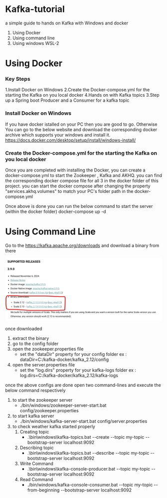 # Kafka-tutorial
a simple guide to hands on Kafka with Windows and docker

1. Using Docker
2. Using command line
3. Using windows WSL-2

# Using Docker

### Key Steps

1.Install Docker on Windows
2.Create the Docker-compose.yml for the starting the Kafka on you local docker
4.Hands on with Kafka topics
3.Step up a Spring boot Producer and a Consumer for a kafka topic

### Install Docker on Windows
If you have docker istalled on your PC then you are good to go. 
Otherwise You can go to the below website and download the corresponding docker archive which supports your windows and install it.
https://docs.docker.com/desktop/setup/install/windows-install/

### Create the Docker-compose.yml for the starting the Kafka on you local docker

Once you are completed with installing the Docker, you can create a docker-compose.yml to start the Zookeeper , Kafka and AKHQ.
you can find the corresponding docker compose file for all 3 in the docker folder of this project.
you can start the docker compose after changing the property "services.akhq.volumes" to match your PC's folder path in the docker-compose.yml

Once above is done you can run the below command to start the server (within the docker folder) 
docker-compose up -d


# Using Command Line

Go to the https://kafka.apache.org/downloads and download a binary from there

![img.png](img.png)

once downloaded 
1. extract the binary
2. go to the config folder
3. open the zookeeper.properties file
    * set the "dataDir" property for your config folder 
        ex :  dataDir=C:/kafka-docker/kafka_2.12/config
4. open the server.properties file
   * set the "log.dirs" property for your kafka-logs folder
        ex :  log.dirs=C:/kafka-docker/kafka_2.12/kafka-logs

once the above configs are done open two command-lines and execute the below command respectively 
1. to start the zookeeper server
    * ./bin/windows/zookeeper-server-start.bat config/zookeeper.properties
2. to start kafka server
    * ./bin/windows/kafka-server-start.bat config/server.properties
3. to check weather kafka started properly
   1. Creating topic
      * .\bin\windows\kafka-topics.bat --create --topic my-topic --bootstrap-server localhost:9092 
   2. Describing topic
      * .\bin\windows\kafka-topics.bat --describe --topic my-topic --bootstrap-server localhost:9092
   3. Write Command
      * .\bin\windows\kafka-console-producer.bat --topic my-topic --bootstrap-server localhost:9092
   4. Read Command
      * ./bin/windows/kafka-console-consumer.bat --topic my-topic --from-beginning --bootstrap-server localhost:9092